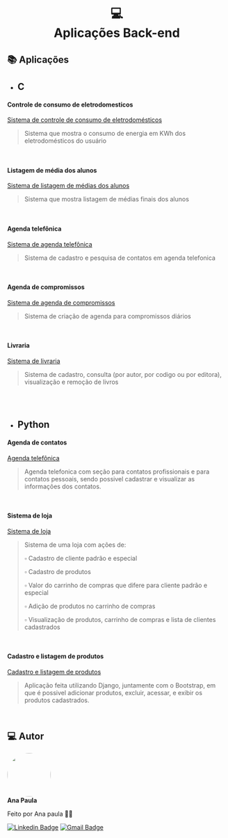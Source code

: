 <h1 align="center">
  💻<br>Aplicações Back-end
</h1>
<h2>📚 Aplicações</h2>

- ## C
 #### Controle de consumo de eletrodomesticos
 [Sistema de controle de consumo de eletrodomésticos](https://github.com/anapaulasanto/Codigos-em-C/blob/main/Sistema_controle_de_consumo.c)
 
 >  Sistema que mostra o consumo de energia em KWh dos eletrodomésticos do usuário

<br>

  #### Listagem de média dos alunos
 [Sistema de listagem de médias dos alunos](https://github.com/anapaulasanto/Codigos-em-C/blob/main/Sistema_dados_alunos.c)
 
>  Sistema que mostra listagem de médias finais dos alunos

<br>

 #### Agenda telefônica
           
 [Sistema de agenda telefônica](https://github.com/anapaulasanto/Codigos-em-C/blob/main/Sistema_agenda_telefonica.c)
  > Sistema de cadastro e pesquisa de contatos em agenda telefonica

<br>

#### Agenda de compromissos

 [Sistema de agenda de compromissos](https://github.com/anapaulasanto/Codigos-em-C/blob/main/Sistemas_criacao_de_agenda_compromissos.c)
 >  Sistema de criação de agenda para compromissos diários

<br>

#### Livraria

 [Sistema de livraria](https://github.com/anapaulasanto/Codigos-em-C/blob/main/Sistemas_criacao_de_agenda_compromissos.c)
  >  Sistema de cadastro, consulta (por autor, por codigo ou por editora), visualização e remoção de livros

<br><br>

- ## Python
#### Agenda de contatos
[Agenda telefônica](https://github.com/anapaulasanto/POO-Python/blob/main/Agenda-de-contatos.py)
 >  Agenda telefonica com seção para contatos profissionais e para contatos pessoais, sendo possivel cadastrar e visualizar as informações dos contatos.

<br>

#### Sistema de loja
[Sistema de loja](https://github.com/anapaulasanto/Sistema-de-loja)
 > Sistema de uma loja com ações de:
                <p>:white_small_square: Cadastro de cliente padrão e especial </p>
                <p> :white_small_square: Cadastro de produtos  </p>
                <p> :white_small_square: Valor do carrinho de compras que difere para cliente padrão e especial </p>
                <p> :white_small_square: Adição de produtos no carrinho de compras  </p>
                <p> :white_small_square: Visualização de produtos, carrinho de compras e lista de clientes cadastrados </p>

                

<br>

#### Cadastro e listagem de produtos
[Cadastro e listagem de produtos](https://github.com/anapaulasanto/Projeto-study-async)
 >  Aplicação feita utilizando Django, juntamente com o Bootstrap, em que é possivel adicionar produtos, excluir, acessar, e exibir os produtos cadastrados.

<br>


<h2> 💻 Autor</h2>

 <img style="border-radius: 50%;" src="https://avatars.githubusercontent.com/u/149811410?s=400&u=bb09c5d7f36aed097c3d8654b8d445ee587ed4b1&v=4" width="100px;" alt=""/>
 <br />
 <b>Ana Paula</b>


Feito por Ana paula 👋🏽 

[![Linkedin Badge](https://img.shields.io/badge/-Ana-blue?style=flat-square&logo=Linkedin&logoColor=white&link=https://www.linkedin.com/in/ana-paula-araujo-22bb69267?utm_source=share&utm_campaign=share_via&utm_content=profile&utm_medium=ios_app)](https://www.linkedin.com/in/ana-paula-araujo-22bb69267?utm_source=share&utm_campaign=share_via&utm_content=profile&utm_medium=ios_app) 
[![Gmail Badge](https://img.shields.io/badge/-Gmail-c14438?style=flat-square&logo=Gmail&logoColor=white&link=mailto:ana.paraujosanto@gmail.com)](mailto:ana.paraujosanto@gmail.com)

                
